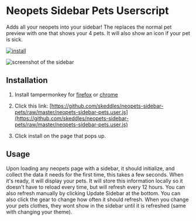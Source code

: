 # Neopets Sidebar Pets Userscript
Adds all your neopets into your sidebar! The replaces the normal pet preview with one that shows your 4 pets. It will also show an icon if your pet is sick.

[![install](https://i.imgur.com/miFmofu.png)](https://github.com/skeddles/neopets-sidebar-pets/raw/master/neopets-sidebar-pets.user.js)

![screenshot of the sidebar](https://i.imgur.com/DyCktxK.png)

## Installation

1. Install tampermonkey for [firefox](https://addons.mozilla.org/en-US/firefox/addon/tampermonkey/) or [chrome](https://chrome.google.com/webstore/detail/tampermonkey/dhdgffkkebhmkfjojejmpbldmpobfkfo?hl=en)

2. Click this link: [https://github.com/skeddles/neopets-sidebar-pets/raw/master/neopets-sidebar-pets.user.js](https://github.com/skeddles/neopets-sidebar-pets/raw/master/neopets-sidebar-pets.user.js)

3. Click install on the page that pops up.

## Usage 

Upon loading any neopets page with a sidebar, it should initialize, and collect the data it needs for the first time, this takes a few seconds. When it's ready, it will display your pets. It will store this information locally so it doesn't have to reload every time, but will refresh every 12 hours. You can also refresh manually by clicking Update Sidebar at the bottom. You can also click the gear to change how often it should refresh. When you change your pets clothes, they wont show in the sidebar until it is refreshed (same with changing your theme).